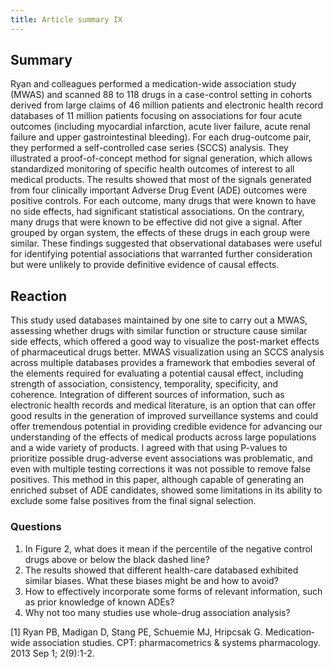 ```yaml
---
title: Article summary IX
---
```


## Summary
Ryan and colleagues performed a medication-wide association study (MWAS) and scanned 88 to 118 drugs in a case-control setting in cohorts derived from large claims of 46 million patients and electronic health record databases of 11 million patients focusing on associations for four acute outcomes (including myocardial infarction, acute liver failure, acute renal failure and upper gastrointestinal bleeding). For each drug-outcome pair, they performed a self-controlled case series (SCCS) analysis. They illustrated a proof-of-concept method for signal generation, which allows standardized monitoring of specific health outcomes of interest to all medical products. The results showed that most of the signals generated from four clinically important Adverse Drug Event (ADE) outcomes were positive controls. For each outcome, many drugs that were known to have no side effects, had significant statistical associations. On the contrary, many drugs that were known to be effective did not give a signal. After grouped by organ system, the effects of these drugs in each group were similar. These findings suggested that observational databases were useful for identifying potential associations that warranted further consideration but were unlikely to provide definitive evidence of causal effects. 

## Reaction
This study used databases maintained by one site to carry out a MWAS, assessing whether drugs with similar function or structure cause similar side effects, which offered a good way to visualize the post-market effects of pharmaceutical drugs better. MWAS visualization using an SCCS analysis across multiple databases provides a framework that embodies several of the elements required for evaluating a potential causal effect, including strength of association, consistency, temporality, specificity, and coherence. Integration of different sources of information, such as electronic health records and medical literature, is an option that can offer good results in the generation of improved surveillance systems and could offer tremendous potential in providing credible evidence for advancing our understanding of the effects of medical products across large populations and a wide variety of products. I agreed with that using P-values to prioritize possible drug-adverse event associations was problematic, and even with multiple testing corrections it was not possible to remove false positives. This method in this paper, although capable of generating an enriched subset of ADE candidates, showed some limitations in its ability to exclude some false positives from the final signal selection.

### Questions
1. In Figure 2, what does it mean if the percentile of the negative control drugs above or below the black dashed line?
2. The results showed that different health-care databased exhibited similar biases. What these biases might be and how to avoid? 
3. How to effectively incorporate some forms of relevant information, such as prior knowledge of known ADEs?
4. Why not too many studies use whole-drug association analysis?


[1] Ryan PB, Madigan D, Stang PE, Schuemie MJ, Hripcsak G. Medication‐wide association studies. CPT: pharmacometrics & systems pharmacology. 2013 Sep 1; 2(9):1-2.

